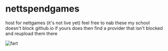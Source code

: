 # nettspendgames

host for nettgames (it's not live yet)
feel free to nab these
my school doesn't block github.io
if yours does then find a provider that isn't blocked and reupload them there

![fart](https://i0.wp.com/downersclub.com/wp-content/uploads/2023/11/Nettspend.jpg?fit=1280%2C720&ssl=1)
